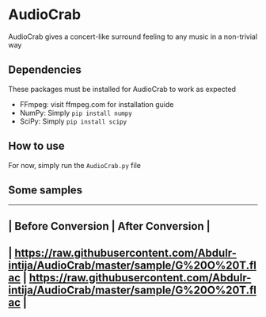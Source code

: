 # AudioCrab
AudioCrab gives a concert-like surround feeling to any music in a non-trivial way

## Dependencies
These packages must be installed for AudioCrab to work as expected

* FFmpeg: visit ffmpeg.com for installation guide
* NumPy: Simply `pip install numpy`
* SciPy: Simply `pip install scipy`


## How to use
For now, simply run the `AudioCrab.py` file 

## Some samples
--------------------------------------------------------
|   Before Conversion   |   After Conversion  |
------------------------------------------------
|   https://raw.githubusercontent.com/Abdulr-intija/AudioCrab/master/sample/G%20O%20T.flac   |   https://raw.githubusercontent.com/Abdulr-intija/AudioCrab/master/sample/G%20O%20T.flac   |
---------------------------------------------------
